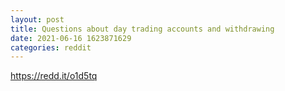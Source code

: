 ```yaml
--- 
layout: post 
title: Questions about day trading accounts and withdrawing 
date: 2021-06-16 1623871629 
categories: reddit 
--- 
```

https://redd.it/o1d5tq